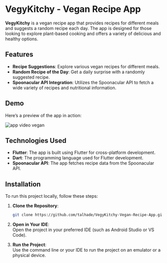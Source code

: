 # VegyKitchy - Vegan Recipe App

**VegyKitchy** is a vegan recipe app that provides recipes for different meals and suggests a random recipe each day. The app is designed for those looking to explore plant-based cooking and offers a variety of delicious and healthy options.

## Features

- **Recipe Suggestions**: Explore various vegan recipes for different meals.
- **Random Recipe of the Day**: Get a daily surprise with a randomly suggested recipe.
- **Spoonacular API Integration**: Utilizes the Spoonacular API to fetch a wide variety of recipes and nutritional information.

## Demo

Here’s a preview of the app in action:

![app video vegan](https://s6.ezgif.com/tmp/ezgif-6-4f8ddbd0c0.gif)


## Technologies Used

- **Flutter**: The app is built using Flutter for cross-platform development.
- **Dart**: The programming language used for Flutter development.
- **Spoonacular API**: The app fetches recipe data from the Spoonacular API.

## Installation

To run this project locally, follow these steps:

1. **Clone the Repository**:
   ```bash
   git clone https://github.com/talhade/VegyKitchy-Vegan-Recipe-App.git
2. **Open in Your IDE**:  
   Open the project in your preferred IDE (such as Android Studio or VS Code).

3. **Run the Project**:  
   Use the command line or your IDE to run the project on an emulator or a physical device.

